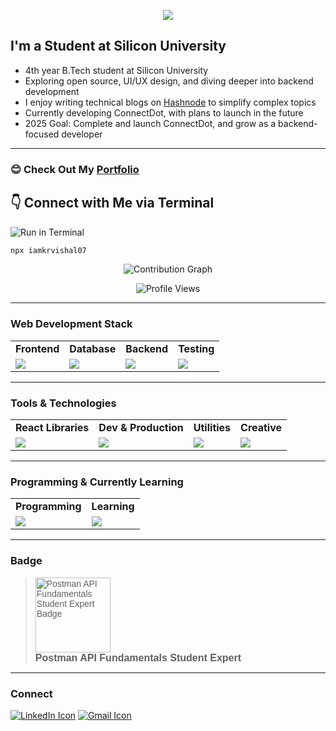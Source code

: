 

<p align="center">
  <a href="https://github.com/DenverCoder1/readme-typing-svg">
    <img src="https://readme-typing-svg.herokuapp.com?font=Fira+Code&size=28&duration=3000&pause=500&center=true&vCenter=true&width=800&height=60&lines=Hi,+I'm+Vishal+Kumar;An+Open+Source+Enthusiast;Full+Stack+Developer;" />
  </a>
</p>

## I'm a Student at Silicon University

- 4th year B.Tech student at Silicon University  
- Exploring open source, UI/UX design, and diving deeper into backend development  
- I enjoy writing technical blogs on [Hashnode]() to simplify complex topics  
- Currently developing ConnectDot, with plans to launch in the future  
- 2025 Goal: Complete and launch ConnectDot, and grow as a backend-focused developer

---
### 😊 Check Out My   [Portfolio](https://iamkrvishal07.onrender.com) 


👇 Connect with Me via Terminal <br>
---
![Run in Terminal](https://img.shields.io/badge/Run%20in-Terminal-blue?logo=gnubash)

```bash
npx iamkrvishal07
```


<p align="center">
  <img src="https://github-readme-activity-graph.vercel.app/graph?username=iamkrvishal07&theme=react-dark&area=true&hide_border=true" alt="Contribution Graph" />
</p>

<p align="center">
  <img src="https://komarev.com/ghpvc/?username=iamkrvishal07&label=Profile%20views&color=0e75b6&style=flat-square" alt="Profile Views" />
</p>

---

### Web Development Stack

<table>
<tr>
  <td align="center"><strong>Frontend</strong></td>
  <td align="center"><strong>Database</strong></td>
  <td align="center"><strong>Backend</strong></td>
  <td align="center"><strong>Testing</strong></td>
</tr>
<tr>
  <td><img src="https://skillicons.dev/icons?i=html,css,bootstrap,tailwind,js,react,nextjs"/></td>
  <td><img src="https://skillicons.dev/icons?i=mongodb,mysql"/></td>
  <td><img src="https://skillicons.dev/icons?i=express,nodejs"/></td>
  <td><img src="https://skillicons.dev/icons?i=postman"/></td>
</tr>
</table>

---

### Tools & Technologies

<table>
<tr>
  <td align="center"><strong>React Libraries</strong></td>
  <td align="center"><strong>Dev & Production</strong></td>
  <td align="center"><strong>Utilities</strong></td>
  <td align="center"><strong>Creative</strong></td>
</tr>
<tr>
  <td><img src="https://skillicons.dev/icons?i=react,tailwind,materialui"/></td>
  <td><img src="https://skillicons.dev/icons?i=git,github,netlify,vercel,vite"/></td>
  <td><img src="https://skillicons.dev/icons?i=vscode,vite,bash,linux"/></td>
  <td><img src="https://skillicons.dev/icons?i=photoshop,figma"/></td>
</tr>
</table>

---

### Programming & Currently Learning

<table>
<tr>
  <td align="center"><strong>Programming</strong></td>
  <td align="center"><strong>Learning</strong></td>
</tr>
<tr>
  <td><img src="https://skillicons.dev/icons?i=java,c,js,ts"/></td>
  <td><img src="https://skillicons.dev/icons?i=gitlab,redux,redis"/></td>
</tr>
</table>

---

### Badge

<blockquote class="badgr-badge" style="font-family: Helvetica, Roboto, 'Segoe UI', Calibri, sans-serif;">
    <img width="120px" height="120px" src="https://api.badgr.io/public/assertions/1ptX7ffdQ8Oe9b9ICgnVsA/image" alt="Postman API Fundamentals Student Expert Badge">
  <p class="badgr-badge-name" style="margin: 0; font-size: 16px; font-weight: 600;">Postman API Fundamentals Student Expert</p>
</blockquote>


---

### Connect

<p>
  <a href="https://www.linkedin.com/in/iamkrvishal07/"><img src="https://skillicons.dev/icons?i=linkedin" alt="LinkedIn Icon"></a>
  <a href="mailto:iamkrvishal07@gmail.com"><img src="https://skillicons.dev/icons?i=gmail" alt="Gmail Icon"></a>
</p>




